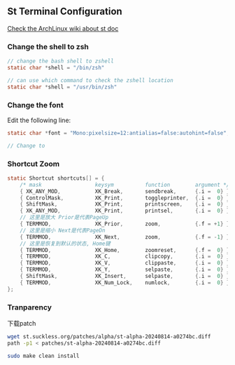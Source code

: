 ## St Terminal Configuration

[Check the ArchLinux wiki about st doc](https://wiki.archlinux.org/title/St)


### Change the shell to zsh
```c
// change the bash shell to zshell
static char *shell = "/bin/zsh"

// can use which command to check the zshell location
static char *shell = "/usr/bin/zsh"

```


### Change the font
Edit the following line:
```c
static char *font = "Mono:pixelsize=12:antialias=false:autohint=false";

// Change to
```

### Shortcut Zoom
```c
static Shortcut shortcuts[] = {
	/* mask                 keysym          function        argument */
	{ XK_ANY_MOD,           XK_Break,       sendbreak,      {.i =  0} },
	{ ControlMask,          XK_Print,       toggleprinter,  {.i =  0} },
	{ ShiftMask,            XK_Print,       printscreen,    {.i =  0} },
	{ XK_ANY_MOD,           XK_Print,       printsel,       {.i =  0} },
	// 这里是放大 Prior是代表PageUp
	{ TERMMOD,              XK_Prior,       zoom,           {.f = +1} },
	// 这里是缩小 Next是代表PageDn
	{ TERMMOD,              XK_Next,        zoom,           {.f = -1} },
	// 这里是恢复到默认的状态, Home键
	{ TERMMOD,              XK_Home,        zoomreset,      {.f =  0} },
	{ TERMMOD,              XK_C,           clipcopy,       {.i =  0} },
	{ TERMMOD,              XK_V,           clippaste,      {.i =  0} },
	{ TERMMOD,              XK_Y,           selpaste,       {.i =  0} },
	{ ShiftMask,            XK_Insert,      selpaste,       {.i =  0} },
	{ TERMMOD,              XK_Num_Lock,    numlock,        {.i =  0} },
};
```


### Tranparency
下载patch
```bash
wget st.suckless.org/patches/alpha/st-alpha-20240814-a0274bc.diff
path -p1 < patches/st-alpha-20240814-a0274bc.diff

sudo make clean install
```

